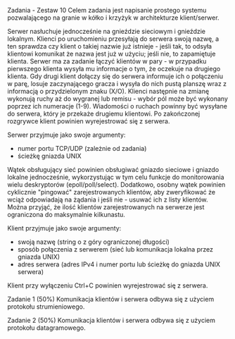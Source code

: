 Zadania - Zestaw 10
Celem zadania jest napisanie prostego systemu pozwalającego na granie w kółko i krzyżyk w architekturze klient/serwer.


Serwer nasłuchuje jednocześnie na gnieździe sieciowym i gnieździe lokalnym.
Klienci po uruchomieniu przesyłają do serwera swoją nazwę, a ten sprawdza czy klient o takiej nazwie już istnieje - jeśli tak, to odsyła klientowi komunikat że nazwa jest już w użyciu; jeśli nie, to zapamiętuje klienta.
Serwer ma za zadanie łączyć klientów w pary - w przypadku pierwszego klienta wysyła mu informacje o tym, że oczekuje na drugiego klienta. Gdy drugi klient dołączy się do serwera informuje ich o połączeniu w parę, losuje zaczynającego gracza i wysyła do nich pustą planszę wraz z informacją o przydzielonym znaku (X/O).
Klienci następnie na zmianę wykonują ruchy aż do wygranej lub remisu - wybór pól może być wykonany poprzez ich numeracje (1-9). Wiadomości o ruchach powinny być wysyłane do serwera, który je przekaże drugiemu klientowi. Po zakończonej rozgrywce klient powinien wyrejestrować się z serwera.

Serwer przyjmuje jako swoje argumenty:

- numer portu TCP/UDP (zależnie od zadania)
- ścieżkę gniazda UNIX

Wątek obsługujący sieć powinien obsługiwać gniazdo sieciowe i gniazdo lokalne jednocześnie, wykorzystując w tym celu funkcje do monitorowania wielu deskryptorów (epoll/poll/select).
Dodatkowo, osobny wątek powinien cyklicznie "pingować" zarejestrowanych klientów, aby zweryfikować że wciąż odpowiadają na żądania i jeśli nie - usuwać ich z listy klientów.
Można przyjąć, że ilość klientów zarejestrowanych na serwerze jest ograniczona do maksymalnie kilkunastu.


Klient przyjmuje jako swoje argumenty:

- swoją nazwę (string o z góry ograniczonej długości)
- sposób połączenia z serwerem (sieć lub komunikacja lokalna przez gniazda UNIX)
- adres serwera (adres IPv4 i numer portu lub ścieżkę do gniazda UNIX serwera)

Klient przy wyłączeniu Ctrl+C powinien wyrejestrować się z serwera.


Zadanie 1 (50%)
Komunikacja klientów i serwera odbywa się z użyciem protokołu strumieniowego.

Zadanie 2 (50%)
Komunikacja klientów i serwera odbywa się z użyciem protokołu datagramowego.